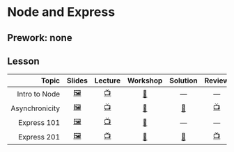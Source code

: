 # Node and Express

## Prework: none

## Lesson

Topic | Slides | Lecture | Workshop | Solution | Review
-----:|:------:|:-------:|:--------:|:--------:|:-----:
Intro to Node | [🖼️][ne-1a] | [📺][ne-1b] | [🔬][ne-1c] | — | —
Asynchronicity| [🖼️][ne-2a] | [📺][ne-2b] | [🤝][ne-2c] | [👾][ne-2d] | [📺][ne-2e]
Express 101 | [🖼️][ne-3a] | [📺][ne-3b] | [🔬][ne-3c] | — | —
Express 201 | [🖼️][ne-4a] | [📺][ne-4b] | [🤝][ne-4c] | [👾][ne-4d] | [📺][ne-4e]

[ne-1a]: 1-intro-to-node/Intro%20to%20Node.pdf
[ne-1b]: https://youtu.be/vh78bcUlDO0
[ne-1c]: https://learn.fullstackacademy.com/workshop/5a3940d8dc3d510004d72bc5/landing
[ne-2a]: 2-asynchronicity/Asynchronicity.pdf
[ne-2b]: https://youtu.be/-CAhjI0fVwU
[ne-2c]: https://learn.fullstackacademy.com/workshop/5a391504cb229b00046e7c1b/landing
[ne-2d]: 2-asynchronicity/PairExercise.NodeShell
[ne-2e]: https://youtu.be/UZ5MO-5a2yI?t=2m46s
[ne-3a]: 3-express-101/Express%20101.pdf
[ne-3b]: https://youtu.be/rWtuMUhPNqg
[ne-3c]: https://learn.fullstackacademy.com/workshop/59e7949019602f0004fb6478/landing
[ne-4a]: 4-express-201/Expres%20201.pdf
[ne-4b]: https://youtu.be/rfc_iMtoHbc
[ne-4c]: https://learn.fullstackacademy.com/workshop/5a4d61bc0c5a0e000441eac0/landing
[ne-4d]: 4-express-201/PairExercise.Wizard-news-pt1
[ne-4e]: https://youtu.be/UZ5MO-5a2yI?t=25m7s
